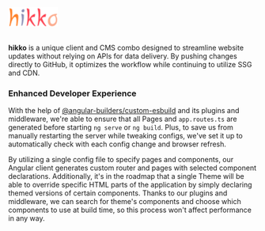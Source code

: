 <div >
  <img width="100" height="auto"  src="./assets/logo.svg">
</div>

<br/>

**hikko** is a unique client and CMS combo designed to streamline website updates without relying on APIs for data delivery. By pushing changes directly to GitHub, it optimizes the workflow while continuing to utilize SSG and CDN.<br/>

### Enhanced Developer Experience

With the help of [@angular-builders/custom-esbuild](https://github.com/just-jeb/angular-builders) and its plugins and middleware, we're able to ensure that all Pages and `app.routes.ts` are generated before starting `ng serve` or `ng build`. Plus, to save us from manually restarting the server while tweaking configs, we've set it up to automatically check with each config change and browser refresh.

By utilizing a single config file to specify pages and components, our Angular client generates custom router and pages with selected component declarations. Additionally, it's in the roadmap that a single Theme will be able to override specific HTML parts of the application by simply declaring themed versions of certain components. Thanks to our plugins and middleware, we can search for theme's components and choose which components to use at build time, so this process won't affect performance in any way.

